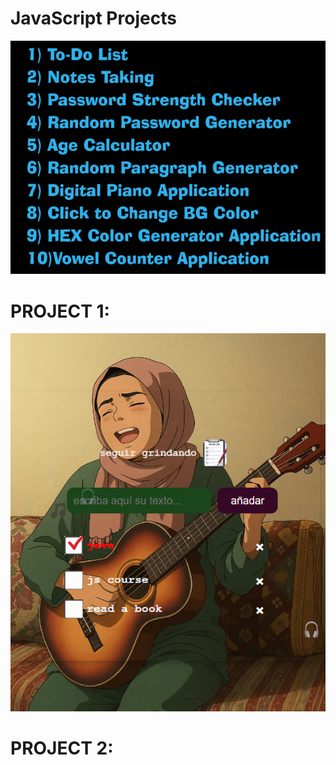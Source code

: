 # JavaScript Projects
![alt text](1-To-do-list/image.png)

# PROJECT 1:
![alt text](1-To-do-list/readme-images/image.png)
# PROJECT 2: 